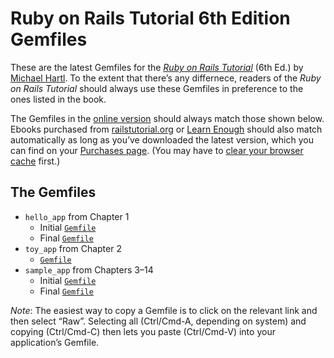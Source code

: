 # Ruby on Rails Tutorial 6th Edition Gemfiles

These are the latest Gemfiles for the [*Ruby on Rails Tutorial*](https://www.railstutorial.org/) (6th Ed.) by [Michael Hartl](https://www.michaelhartl.com/). To the extent that there’s any differnece, readers of the *Ruby on Rails Tutorial* should always use these Gemfiles in preference to the ones listed in the book.

The Gemfiles in the [online version](https://www.railstutorial.org/book) should always match those shown below. Ebooks purchased from [railstutorial.org](https://www.railstutorial.org/) or [Learn Enough](https://www.learnenough.com) should also match automatically as long as you’ve downloaded the latest version, which you can find on your [Purchases page](https://www.learnenough.com/account/edit#settings-purchases). (You may have to [clear your browser cache](https://www.digitaltrends.com/computing/how-to-clear-your-browser-cache/) first.)

## The Gemfiles

* `hello_app` from Chapter 1
  - Initial [`Gemfile`](https://github.com/mhartl/rails_tutorial_6th_edition_gemfiles/blob/master/hello_app/Gemfile) 
  - Final [`Gemfile`](https://github.com/mhartl/rails_tutorial_6th_edition_gemfiles/blob/master/hello_app/Gemfile_final)
* `toy_app` from Chapter 2
  - [`Gemfile`](https://github.com/mhartl/rails_tutorial_6th_edition_gemfiles/blob/master/toy_app/Gemfile)
* `sample_app` from Chapters 3–14
  - Initial [`Gemfile`](https://github.com/mhartl/rails_tutorial_6th_edition_gemfiles/blob/master/sample_app/Gemfile_initial)
  - Final [`Gemfile`](https://github.com/mhartl/rails_tutorial_6th_edition_gemfiles/blob/master/sample_app/Gemfile)

*Note*: The easiest way to copy a Gemfile is to click on the relevant link and then select “Raw”. Selecting all (Ctrl/Cmd-A, depending on system) and copying (Ctrl/Cmd-C) then lets you paste (Ctrl/Cmd-V) into your application’s Gemfile.

